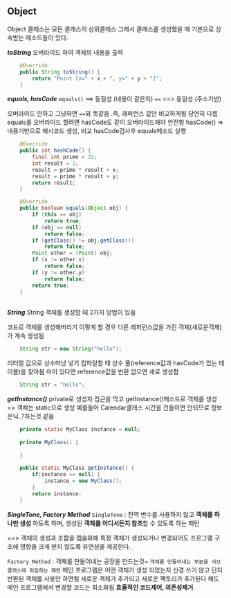 ## Object
Object 클래스는 모든 클래스의 상위클래스
그래서 클래스를 생성했을 때 기본으로 상속받는 메소드들이 있다.

**_toString_**
오버라이드 하여 객체의 내용을 출력

```java
	@Override
	public String toString() {
		return "Point [x=" + x + ", y=" + y + "]";
	}
```

**_equals, hasCode_**
`equals()` ==> 동질성 (내용이 같은지)
`==` ==> 동일성 (주소기반)

오버라이드 안하고 그냥하면 `==`와 똑같음 .즉, 레퍼런스 값만 비교하게됨 당연히 다름
equals를 오버라이드 할려면 hasCode도 같이 오버라이드해야 안전함
hasCode() => 내용기반으로 해시코드 생성, 비교
hasCode검사후 equals메소드 실행 

```java
	@Override
	public int hashCode() {
		final int prime = 31;
		int result = 1;
		result = prime * result + x;
		result = prime * result + y;
		return result;
	}

	@Override
	public boolean equals(Object obj) {
		if (this == obj)
			return true;
		if (obj == null)
			return false;
		if (getClass() != obj.getClass())
			return false;
		Point other = (Point) obj;
		if (x != other.x)
			return false;
		if (y != other.y)
			return false;
		return true;
	}
	
```

**_String_**
String 객체를 생성할 때 2가지 방법이 있음

코드로 객체를 생성해버리기
이렇게 할 경우 다른 레퍼런스값을 가진 객체(새로운객체)가 계속 생성됨

```java
	String str = new String("hello");
```
리터럴 값으로 상수마냥 넣기
컴파일할 때 상수 풀(reference값과 hasCode가 있는 테이블)을 찾아봄
이미 있다면 reference값을 반환 없으면 새로 생성함

```java
	String str = "hello";
```

**_getInstance()_**
private로 생성자 접근을 막고
getInstance()메소드로 객체를 생성 => 객체는 static으로 생성
예를들어 Calendar클래스 
시간을 건들이면 안되므로 정보은닉..?하는것 같음

```java
	private static MyClass instance = null;
	
	private MyClass() {
		
	}
	
	public static MyClass getInstance() {
		if(instance == null) {
			instance = new MyClass();
		}
		return instance;
	}
```

**_SingleTone, Factory Method_**
`SingleTone` : 전역 변수를 사용하지 않고 **객체를 하나만 생성** 하도록 하며, 생성된 **객체를 어디서든지 참조**할 수 있도록 하는 패턴

==> 객체의 생성과 조합을 캡슐화해 특정 객체가 생성되거나 변경되어도 프로그램 구조에 영향을 크게 받지 않도록 유연성을 제공한다.

`Factory Method` : 객체를 만들어내는 공장을 만드는것~
`객체를 만들어내는 부분을 서브 클래스에 위임하는 패턴`
메인 프로그램은 어떤 객체가 생성 되었는지 신경 쓰기 않고 단지 반환된 객체를 사용만 하면됨
새로운 객체가 추가되고 새로운 팩토리가 추가된다 해도 메인 프로그램에서 변경할 코드는 최소화됨
**효율적인 코드제어, 의존성제거**
